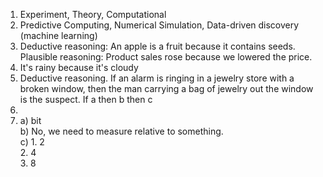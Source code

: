 1. Experiment, Theory, Computational
2. Predictive Computing, Numerical Simulation, Data-driven discovery (machine learning)
3. Deductive reasoning: An apple is a fruit because it contains seeds.
   Plausible reasoning: Product sales rose because we lowered the price.
4. It's rainy because it's cloudy
5. Deductive reasoning. If an alarm is ringing in a jewelry store with a broken window, then the man carrying a bag of jewelry out the window is the suspect. If a then b then c
6. 
13. a) bit  
    b) No, we need to measure relative to something.  
    c) 1. 2  
       2. 4  
       3. 8  
